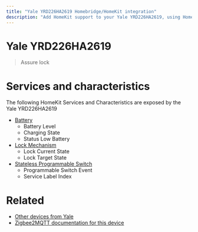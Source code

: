 ```yaml
---
title: "Yale YRD226HA2619 Homebridge/HomeKit integration"
description: "Add HomeKit support to your Yale YRD226HA2619, using Homebridge, Zigbee2MQTT and homebridge-z2m."
---
```

<!---
This file has been GENERATED using src/docgen/docgen.ts
DO NOT EDIT THIS FILE MANUALLY!
-->
# Yale YRD226HA2619
> Assure lock


# Services and characteristics
The following HomeKit Services and Characteristics are exposed by
the Yale YRD226HA2619

* [Battery](../../battery.md)
  * Battery Level
  * Charging State
  * Status Low Battery
* [Lock Mechanism](../../lock.md)
  * Lock Current State
  * Lock Target State
* [Stateless Programmable Switch](../../action.md)
  * Programmable Switch Event
  * Service Label Index


# Related
* [Other devices from Yale](../index.md#yale)
* [Zigbee2MQTT documentation for this device](https://www.zigbee2mqtt.io/devices/YRD226HA2619.html)